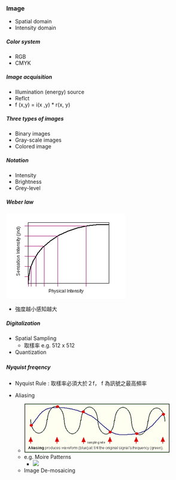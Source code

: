 ### Image

* Spatial domain
* Intensity domain

##### Color system

* RGB
* CMYK

##### Image acquisition

* Illumination \(energy\)  source
* Reflct
* f \(x,y\) = i\(x ,y\)  \* r\(x, y\) 

##### Three  types  of  images

* Binary  images
* Gray-scale images
* Colored image

##### Notation

* Intensity
* Brightness
* Grey-level

##### Weber law

![](/assets/download.gif)

* 強度越小感知越大

##### Digitalization

* Spatial Sampling
  * 取樣率 e.g. 512 x 512
* Quantization

##### 

##### Nyquist freqency

* Nyquist Rule : 取樣率必須大於２f， f 為訊號之最高頻率

* Aliasing

  * ![](/assets/download.png)
  * e.g. Moire Patterns
    * ![](https://upload.wikimedia.org/wikipedia/commons/thumb/1/16/Moire_on_parrot_feathers.jpg/160px-Moire_on_parrot_feathers.jpg)
  * Image De-mosaicing



